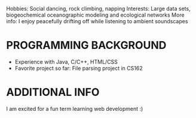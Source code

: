 Hobbies:  Social dancing, rock climbing, napping
Interests: Large data sets, biogeochemical oceanographic modeling and ecological networks
More info:  I enjoy peacefully drifting off while listening to ambient soundscapes

PROGRAMMING BACKGROUND
=================================================
- Experience with Java, C/C++, HTML/CSS
- Favorite project so far:  File parsing project in CS162


ADDITIONAL INFO
==================================================
I am excited for a fun term learning web development :)